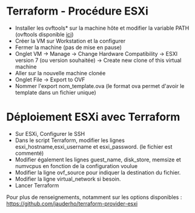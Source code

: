 # Terraform - Procédure ESXi 

- Installer les ovftools* sur la machine hôte et modifier la variable PATH (ovftools disponible [ici](https://customerconnect.vmware.com/downloads/get-download?downloadGroup=OVFTOOL443&download=true&fileId=74320a4eb35e621513b247c6c0002e03&uuId=afad978f-68fb-44bc-b116-cfe481bf8a11))
- Créer la VM sur Workstation et la configurer
- Fermer la machine (pas de mise en pause)
- Onglet VM -> Manage -> Change Hardware Compatibility -> ESXI version 7 (ou version souhaitée) -> Create new clone of this virtual machine
- Aller sur la nouvelle machine clonée
- Onglet File -> Export to OVF
- Nommer l'export nom_template.ova (le format ova permet d'avoir le template dans un fichier unique) 

# Déploiement ESXi avec Terraform 

- Sur ESXi, Configurer le SSH
- Dans le script Terraform, modifier les lignes esxi_hostname,esxi_username et esxi_password. (le fichier est commenté)
- Modifier également les lignes guest_name, disk_store, memsize et numvcpus en fonction de la configuration voulue
- Modifier la ligne ovf_source pour indiquer la destination du fichier.
- Modifier la ligne virtual_network si besoin.
- Lancer Terraform

Pour plus de renseignements, notamment sur les options disponibles :
https://github.com/jauderho/terraform-provider-esxi


